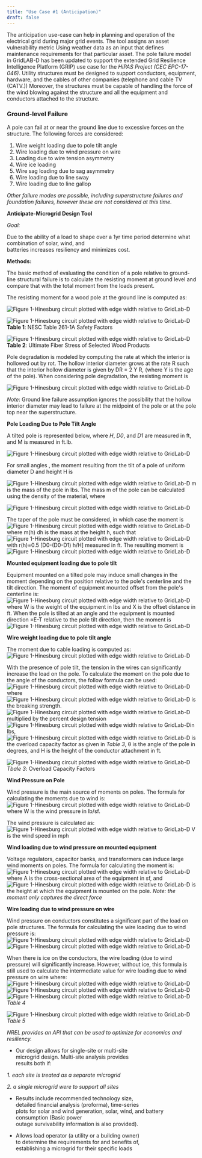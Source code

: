 ```yaml
---
title: "Use Case #1 (Anticipation)"
draft: false
---
```


 The anticipation use-case can help in planning and operation of the electrical grid during major grid events. The tool assigns an asset vulnerability metric Using weather data as an input that defines maintenance requirements for that particular asset. The pole failure model in GridLAB-D has been updated to support the extended Grid Resilience Intelligence Platform (GRIP) use case for the *HiPAS Project (CEC EPC-17-046)*. Utility structures must be designed to support conductors, equipment, hardware, and the cables of other companies (telephone and cable TV (CATV.)) Moreover, the structures must be capable of handling the force of the wind blowing against the structure and all the equipment and conductors attached to the  structure.  


### Ground-level Failure

A pole can fail at or near the ground line due to excessive forces on the structure. The following forces are considered:

1. Wire weight loading due to pole tilt angle
2. Wire loading due to wind pressure on wire
3. Loading due to wire tension asymmetry
4. Wire ice loading
5. Wire sag loading due to sag asymmetry
6. Wire loading due to line sway
7. Wire loading due to line gallop

*Other failure modes are possible, including superstructure failures and foundation failures, however these are not considered at this time.*




**Anticipate-Microgrid Design Tool**

 *Goal:*

 Due to  the ability of a load to shape over a 1yr time period
determine what combination of solar, wind, and  
batteries increases resiliency and minimizes cost.

 **Methods:**

 The basic method of evaluating the condition of a pole relative to ground-line structural failure is to calculate the resisting moment at ground level and compare that with the total moment from the loads present.  

The resisting moment for a wood pole at the ground line is computed as:

![Figure 1-Hinesburg circuit plotted with edge width relative to GridLab-D](/ANT_USECASE.png)

![Figure 1-Hinesburg circuit plotted with edge width relative to GridLab-D](/ANT_USECASE_TABLE_1.png)
**Table 1**: NESC Table 261-1A Safety Factors


![Figure 1-Hinesburg circuit plotted with edge width relative to GridLab-D](/ANT_USECASE_TABLE_2.png)
**Table 2**: Ultimate Fiber Stress of Selected Wood Products


Pole degradation is modeled by computing the rate at which the interior is hollowed out by rot. The hollow interior diameter grows at the rate R such that the interior hollow diameter is given by DR = 2 Y R, (where Y is the age of the pole). When considering pole degradation, the resisting moment is  

![Figure 1-Hinesburg circuit plotted with edge width relative to GridLab-D](/ANT_USECASE_EQUATION.png)

*Note*: Ground line failure assumption ignores the possibility that the hollow interior diameter may lead to failure at the midpoint of the pole or at the pole top near the superstructure.


**Pole Loading Due to Pole Tilt Angle**

A tilted pole is represented below, where *H*, *D0*, and *D1* are measured in ft, and M is measured in ft.lb.

![Figure 1-Hinesburg circuit plotted with edge width relative to GridLab-D](/ANT_USECASE_POLE_LOADING.png)

For small angles , the moment resulting from the tilt of a pole of uniform diameter D and height H is

![Figure 1-Hinesburg circuit plotted with edge width relative to GridLab-D](/ANT_USECASE_EQUATION_2.png)
m is the mass of the pole in lbs. The mass m of the pole can be calculated using the density of the material, where

![Figure 1-Hinesburg circuit plotted with edge width relative to GridLab-D](/ANT_USECASE_EQUATION_3.png)

The taper of the pole must be considered, in which case the moment is
![Figure 1-Hinesburg circuit plotted with edge width relative to GridLab-D](/ANT_USECASE_EQUATION_4.png)
where m(h) dh is the mass at the height h, such that
![Figure 1-Hinesburg circuit plotted with edge width relative to GridLab-D](/ANT_USECASE_EQUATION_5.png)
with r(h)=0.5 [D0-(D0-D1) h/H] measured in ft. The resulting moment is
![Figure 1-Hinesburg circuit plotted with edge width relative to GridLab-D](/ANT_USECASE_EQUATION_6.png)

**Mounted equipment loading due to pole tilt**

Equipment mounted on a tilted pole may induce small changes in the moment depending on the position relative to the pole's centerline and the tilt direction.  The moment of equipment mounted offset from the pole's centerline is:
![Figure 1-Hinesburg circuit plotted with edge width relative to GridLab-D](/ANT_USECASE_EQUATION_7.png)
where W is the weight of the equipment in lbs and X is the offset distance in ft.  When the pole is tilted at an angle  and the equipment is mounted direction =E-T relative to the pole tilt direction, then the moment is
![Figure 1-Hinesburg circuit plotted with edge width relative to GridLab-D](/ANT_USECASE_EQUATION_8.png)

**Wire weight loading due to pole tilt angle**

The moment due to cable loading is computed as:
![Figure 1-Hinesburg circuit plotted with edge width relative to GridLab-D](/ANT_WIRE_EQUATION_EXPLANATION.png)

With the presence of pole tilt, the tension in the wires can significantly increase the load on the pole. To calculate the moment on the pole due to the angle of the conductors, the follow formula can be used:
![Figure 1-Hinesburg circuit plotted with edge width relative to GridLab-D](/ANT_WIRE_EQUATION_2.png)
where ![Figure 1-Hinesburg circuit plotted with edge width relative to GridLab-D](/ANT_WIRE_EQUATION_3.png)
is the breaking strength.
 ![Figure 1-Hinesburg circuit plotted with edge width relative to GridLab-D](/ANT_SUBSCRIPT.png) multiplied by the percent design tension ![Figure 1-Hinesburg circuit plotted with edge width relative to GridLab-D](/ANT_SUBSCRIPT_1.png)in lbs, ![Figure 1-Hinesburg circuit plotted with edge width relative to GridLab-D](/ANT_SUBSCRIPT_2.png) is the overload capacity factor as given in *Table 3*, θ is the angle of the pole in degrees, and H is the height of the conductor attachment in ft.

 ![Figure 1-Hinesburg circuit plotted with edge width relative to GridLab-D](/ANT_WIRE_PRESSURE_TABLE_3.png)
 *Tbale 3*: Overload Capacity Factors



 **Wind Pressure on Pole**

 Wind pressure is the main source of moments on poles. The formula for calculating the moments due to wind is:
 ![Figure 1-Hinesburg circuit plotted with edge width relative to GridLab-D](/ANT_WIND_PRESSURE_EQUATION.png)
 where W is the wind pressure in lb/sf.

 The wind pressure is calculated as:
 ![Figure 1-Hinesburg circuit plotted with edge width relative to GridLab-D](/ANT_WIND_PRESSURE_EQUATION_1.png)
 V is the wind speed in mph

 **Wind loading due to wind pressure on mounted equipment**

 Voltage regulators, capacitor banks, and transformers can induce large wind moments on poles.  The formula for calculating the moment is:
 ![Figure 1-Hinesburg circuit plotted with edge width relative to GridLab-D](/WIND_PRESSURE_EQUIPMENT.png)
 where A is the cross-sectional area of the equipment in sf, and ![Figure 1-Hinesburg circuit plotted with edge width relative to GridLab-D](/VARIABLE_SUBSCRIPT.png) is the height at which the equipment is mounted on the pole.
 *Note: the moment only captures the direct force*

 **Wire loading due to wind pressure on wire**

 Wind pressure on conductors constitutes a significant part of the load on pole structures. The formula for calculating the wire loading due to wind pressure is:
 ![Figure 1-Hinesburg circuit plotted with edge width relative to GridLab-D](/POLE_STRUCTURE_EQUATION.png)
 ![Figure 1-Hinesburg circuit plotted with edge width relative to GridLab-D](/POLE_STRUCTURE_EXPLANATION.png)

When there is ice on the conductors, the wire loading (due to wind pressure) will significantly increase. However, without ice, this formula is still used to calculate the intermediate value for wire loading due to wind pressure on wire where:
![Figure 1-Hinesburg circuit plotted with edge width relative to GridLab-D](/POLE_STRUCTURE_EQUATION_2.png)
![Figure 1-Hinesburg circuit plotted with edge width relative to GridLab-D](/POLE_STRUCTURE_EQUATION_3.png)
![Figure 1-Hinesburg circuit plotted with edge width relative to GridLab-D](/POLE_STRUCTURE_TABLE_4.png)
*Table 4*

![Figure 1-Hinesburg circuit plotted with edge width relative to GridLab-D](/POLE_STRUCTURE_TABLE_5.png)*Table 5*




































  *NREL provides an API that can be used  to optimize for economics and resiliency.*

- Our design allows for single-site or multi-site  
microgrid design. Multi-site analysis provides  
results both if:

 *1. each site is treated as a separate microgrid*

*2. a single microgrid were to support all sites*

- Results include recommended technology size,  
detailed financial analysis (proforma), time-series  
plots for solar and wind generation, solar, wind,
and battery consumption (Basic power  
outage survivability information is also provided).

- Allows load operator (a utility or a building owner)  
to determine the requirements for and benefits of,  
establishing a microgrid for their specific loads
